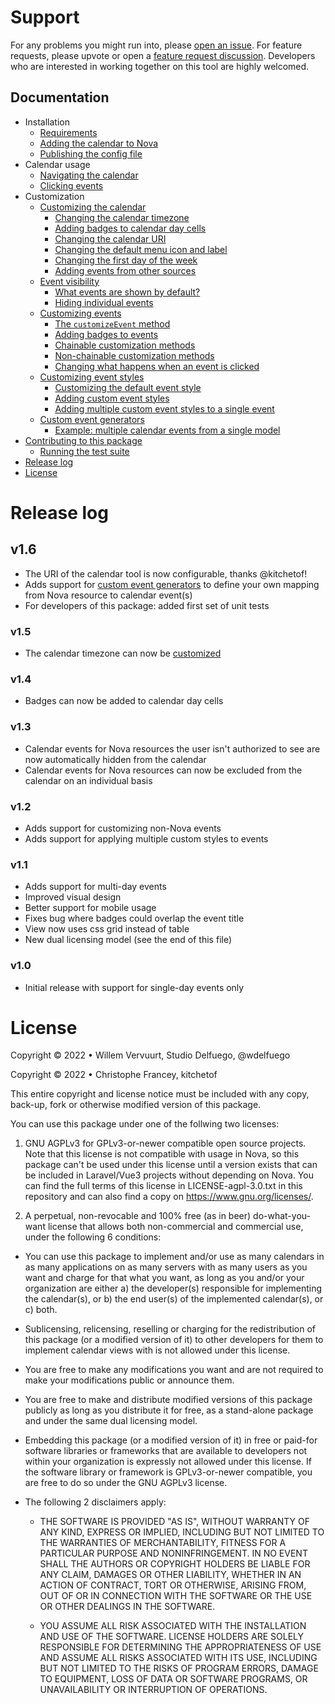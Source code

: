 # Support
For any problems you might run into, please [open an issue](https://github.com/wdelfuego/nova-calendar/issues). For feature requests, please upvote or open a [feature request discussion](https://github.com/wdelfuego/nova-calendar/discussions/categories/ideas-feature-requests). Developers who are interested in working together on this tool are highly welcomed.


## Documentation

- Installation
  - [Requirements](/nova-calendar/installation.html#requirements)
  - [Adding the calendar to Nova](/nova-calendar/installation.html#adding-the-calendar-to-nova)
  - [Publishing the config file](/nova-calendar/installation.html#publishing-the-config-file)
- Calendar usage
  - [Navigating the calendar](/nova-calendar/usage.html#navigating-the-calendar)
  - [Clicking events](/nova-calendar/usage.html#clicking-events)
- Customization
  - [Customizing the calendar](/nova-calendar/customizing-the-calendar.html)
    - [Changing the calendar timezone](/nova-calendar/customizing-the-calendar.html#changing-the-calendar-timezone)
    - [Adding badges to calendar day cells](/nova-calendar/customizing-the-calendar.html#adding-badges-to-calendar-day-cells)
    - [Changing the calendar URI](/nova-calendar/customizing-the-calendar.html#changing-the-calendar-uri)
    - [Changing the default menu icon and label](/nova-calendar/customizing-the-calendar.html#changing-the-default-menu-icon-and-label)
    - [Changing the first day of the week](/nova-calendar/customizing-the-calendar.html#changing-the-first-day-of-the-week)
    - [Adding events from other sources](/nova-calendar/customizing-the-calendar.html#adding-events-from-other-sources)
  - [Event visibility](/nova-calendar/event-visibility.html)
    - [What events are shown by default?](/nova-calendar/event-visibility.html#what-events-are-shown-by-default)
    - [Hiding individual events](/nova-calendar/event-visibility.html#hiding-individual-events)
  - [Customizing events](/nova-calendar/customizing-events.html)
    - [The `customizeEvent` method](/nova-calendar/customizing-events.html#the-customizeevent-method)
    - [Adding badges to events](/nova-calendar/customizing-events.html#adding-badges-to-events)
    - [Chainable customization methods](/nova-calendar/customizing-events.html#chainable-customization-methods)
    - [Non-chainable customization methods](/nova-calendar/customizing-events.html#non-chainable-customization-methods)
    - [Changing what happens when an event is clicked](/nova-calendar/customizing-events.html#changing-what-happens-when-an-event-is-clicked)
  - [Customizing event styles](/nova-calendar/customizing-events.html#customizing-the-css)
    - [Customizing the default event style](/nova-calendar/customizing-events.html#customizing-the-default-event-style)
    - [Adding custom event styles](/nova-calendar/customizing-events.html#adding-custom-event-styles)
    - [Adding multiple custom event styles to a single event](/nova-calendar/customizing-events.html#adding-multiple-custom-event-styles-to-a-single-event)
  - [Custom event generators](/nova-calendar/custom-event-generators.html)
    - [Example: multiple calendar events from a single model](/nova-calendar/custom-event-generators.html#example-multiple-calendar-events-from-a-single-model)
- [Contributing to this package](/nova-calendar/contributing-to-this-package.html)
    - [Running the test suite](/nova-calendar/contributing-to-this-package.html#running-tests)
- [Release log](#release-log)
- [License](#license)

# Release log
## v1.6
- The URI of the calendar tool is now configurable, thanks @kitchetof!
- Adds support for [custom event generators](/nova-calendar/custom-event-generators.html) to define your own mapping from Nova resource to calendar event(s)
- For developers of this package: added first set of unit tests

### v1.5
- The calendar timezone can now be [customized](/nova-calendar/customizing-the-calendar.html)

### v1.4
- Badges can now be added to calendar day cells

### v1.3
- Calendar events for Nova resources the user isn't authorized to see are now automatically hidden from the calendar
- Calendar events for Nova resources can now be excluded from the calendar on an individual basis

### v1.2
- Adds support for customizing non-Nova events
- Adds support for applying multiple custom styles to events

### v1.1
- Adds support for multi-day events
- Improved visual design
- Better support for mobile usage
- Fixes bug where badges could overlap the event title
- View now uses css grid instead of table
- New dual licensing model (see the end of this file)

### v1.0
- Initial release with support for single-day events only


# License
Copyright © 2022 • Willem Vervuurt, Studio Delfuego, @wdelfuego

Copyright © 2022 • Christophe Francey, kitchetof

This entire copyright and license notice must be included with any copy, back-up, 
fork or otherwise modified version of this package.

You can use this package under one of the follwing two licenses:

1. GNU AGPLv3 for GPLv3-or-newer compatible open source projects. Note that this license 
   is not compatible with usage in Nova, so this package can't be used under this license
   until a version exists that can be included in Laravel/Vue3 projects without 
   depending on Nova. You can find the full terms of this license in LICENSE-agpl-3.0.txt 
   in this repository and can also find a copy on https://www.gnu.org/licenses/.
    
2. A perpetual, non-revocable and 100% free (as in beer) do-what-you-want license 
   that allows both non-commercial and commercial use, under the following 6 conditions:
   
  - You can use this package to implement and/or use as many calendars in as many 
    applications on as many servers with as many users as you want and charge for 
    that what you want, as long as you and/or your organization are either
      a) the developer(s) responsible for implementing the calendar(s), or
      b) the end user(s) of the implemented calendar(s), or
      c) both.
    
  - Sublicensing, relicensing, reselling or charging for the redistribution of this 
    package (or a modified version of it) to other developers for them to implement 
    calendar views with is not allowed under this license.
    
  - You are free to make any modifications you want and are not required to make 
    your modifications public or announce them.
    
  - You are free to make and distribute modified versions of this package publicly 
    as long as you distribute it for free, as a stand-alone package and under the 
    same dual licensing model. 
    
  - Embedding this package (or a modified version of it) in free or paid-for software
    libraries or frameworks that are available to developers not within your 
    organization is expressly not allowed under this license. If the software library
    or framework is GPLv3-or-newer compatible, you are free to do so under the 
    GNU AGPLv3 license.
    
  - The following 2 disclaimers apply:

	  - THE SOFTWARE IS PROVIDED "AS IS", WITHOUT WARRANTY OF ANY KIND, EXPRESS OR 
      IMPLIED, INCLUDING BUT NOT LIMITED TO THE WARRANTIES OF MERCHANTABILITY, 
      FITNESS FOR A PARTICULAR PURPOSE AND NONINFRINGEMENT. IN NO EVENT SHALL 
      THE AUTHORS OR COPYRIGHT HOLDERS BE LIABLE FOR ANY CLAIM, DAMAGES OR OTHER 
      LIABILITY, WHETHER IN AN ACTION OF CONTRACT, TORT OR OTHERWISE, ARISING FROM, 
      OUT OF OR IN CONNECTION WITH THE SOFTWARE OR THE USE OR OTHER DEALINGS IN 
      THE SOFTWARE.
      
    - YOU ASSUME ALL RISK ASSOCIATED WITH THE INSTALLATION AND USE OF THE SOFTWARE. 
      LICENSE HOLDERS ARE SOLELY RESPONSIBLE FOR DETERMINING THE APPROPRIATENESS OF 
      USE AND ASSUME ALL RISKS ASSOCIATED WITH ITS USE, INCLUDING BUT NOT LIMITED TO
      THE RISKS OF PROGRAM ERRORS, DAMAGE TO EQUIPMENT, LOSS OF DATA OR SOFTWARE 
      PROGRAMS, OR UNAVAILABILITY OR INTERRUPTION OF OPERATIONS.

